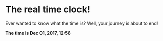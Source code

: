 # The real time clock!

Ever wanted to know what the time is? Well, your journey is about to end!

**The time is Dec 01, 2017, 12:56**